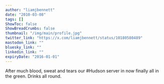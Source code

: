 ```yaml
---
author: "liamjbennett"
date: "2010-03-08"
tags: []
ShowToc: false
ShowBreadCrumbs: false
thumbnail: "/img/main/profile.jpg"
twitter_link: "https://x.com/liamjbennett/status/10180580489"
mastodon_link: ""
bluesky_link: ""
linkedin_link: ""
expiryDate: "2016-01-01"
---
```


After much blood, sweat and tears our #Hudson server in now finally all in the green. Drinks all round.

